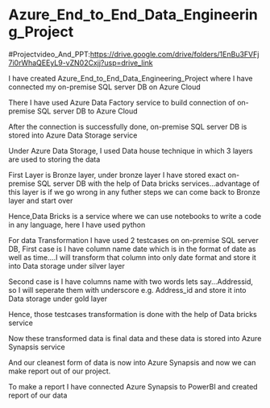 # Azure_End_to_End_Data_Engineering_Project
#Projectvideo_And_PPT:https://drive.google.com/drive/folders/1EnBu3FVFj7i0rWhaQEEyL9-vZN02Cxjj?usp=drive_link

I have created Azure_End_to_End_Data_Engineering_Project where I have connected my on-premise SQL server DB on Azure Cloud  

There I have used Azure Data Factory service to build connection of on-premise SQL server DB to Azure Cloud

After the connection is successfully done, on-premise SQL server DB is stored into Azure Data Storage service

Under Azure Data Storage, I used Data house technique in which 3 layers are used to storing the data

First Layer is Bronze layer, under bronze layer I have stored exact on-premise SQL server DB with the help of Data bricks services...advantage of this layer is if we go wrong in any futher steps we can come back to Bronze layer and start over

Hence,Data Bricks is a service where we can use notebooks to write a code in any language, here I have used python  

For data Transformation I have used 2 testcases on on-premise SQL server DB, First case is I have column name date which is in the format of date as well as time....I will transform that column into only date format and store it into Data storage under silver layer

Second case is I have columns name with two words lets say...Addressid, so I will seperate them with underscore e.g. Address_id and store it into Data storage under gold layer

Hence, those testcases transformation is done with the help of Data bricks service 

Now these transformed data is final data and these data is stored into Azure Synapsis service

And our cleanest form of data is now into Azure Synapsis and now we can make report out of our project.

To make a report I have connected Azure Synapsis to PowerBI and created report of our data





